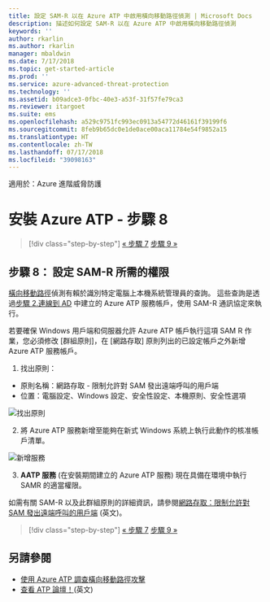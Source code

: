 ```yaml
---
title: 設定 SAM-R 以在 Azure ATP 中啟用橫向移動路徑偵測 | Microsoft Docs
description: 描述如何設定 SAM-R 以在 Azure ATP 中啟用橫向移動路徑偵測
keywords: ''
author: rkarlin
ms.author: rkarlin
manager: mbaldwin
ms.date: 7/17/2018
ms.topic: get-started-article
ms.prod: ''
ms.service: azure-advanced-threat-protection
ms.technology: ''
ms.assetid: b09adce3-0fbc-40e3-a53f-31f57fe79ca3
ms.reviewer: itargoet
ms.suite: ems
ms.openlocfilehash: a529c9751fc993ec0913a54772d46161f39199f6
ms.sourcegitcommit: 8feb9b65dc0e1de0ace00aca11784e54f9852a15
ms.translationtype: HT
ms.contentlocale: zh-TW
ms.lasthandoff: 07/17/2018
ms.locfileid: "39098163"
---
```

適用於：Azure 進階威脅防護

# <a name="install-azure-atp---step-8"></a>安裝 Azure ATP - 步驟 8

>[!div class="step-by-step"]
[« 步驟 7](install-atp-step7.md)
[步驟 9 »](atp-multi-forest.md)

## <a name="step-8-configure-sam-r-required-permissions"></a>步驟 8： 設定 SAM-R 所需的權限

[橫向移動路徑](use-case-lateral-movement-path.md)偵測有賴於識別特定電腦上本機系統管理員的查詢。 這些查詢是透過[步驟 2.連線到 AD](install-atp-step2.md) 中建立的 Azure ATP 服務帳戶，使用 SAM-R 通訊協定來執行。
 
若要確保 Windows 用戶端和伺服器允許 Azure ATP 帳戶執行這項 SAM R 作業，您必須修改 [群組原則]，在 [網路存取] 原則列出的已設定帳戶之外新增 Azure ATP 服務帳戶。

1. 找出原則：

 - 原則名稱：網路存取 - 限制允許對 SAM 發出遠端呼叫的用戶端
 - 位置：電腦設定、Windows 設定、安全性設定、本機原則、安全性選項
  
  ![找出原則](./media/samr-policy-location.png)

2. 將 Azure ATP 服務新增至能夠在新式 Windows 系統上執行此動作的核准帳戶清單。
 
  ![新增服務](./media/samr-add-service.png)

3. **AATP 服務** (在安裝期間建立的 Azure ATP 服務) 現在具備在環境中執行 SAMR 的適當權限。

如需有關 SAM-R 以及此群組原則的詳細資訊，請參閱[網路存取：限制允許對 SAM 發出遠端呼叫的用戶端](https://docs.microsoft.com/windows/security/threat-protection/security-policy-settings/network-access-restrict-clients-allowed-to-make-remote-sam-calls) \(英文\)。


>[!div class="step-by-step"]
[« 步驟 7](install-atp-step7.md)
[步驟 9 »](atp-multi-forest.md)



## <a name="see-also"></a>另請參閱
- [使用 Azure ATP 調查橫向移動路徑攻擊](use-case-lateral-movement-path.md)
- [查看 ATP 論壇！](https://aka.ms/azureatpcommunity)\(英文\)